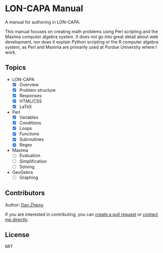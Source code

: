 # LON-CAPA Manual

A manual for authoring in LON-CAPA.

This manual focuses on creating math problems using Perl scripting and the Maxima computer algebra system. It does not go into great detail about web development, nor does it explain Python scripting or the R computer algebra system, as Perl and Maxima are primarily used at Purdue University where I work.

## Topics

- LON-CAPA
    - [x] Overview
    - [x] Problem structure
    - [x] Responses
    - [x] HTML/CSS
    - [x] LaTeX
- Perl
    - [x] Variables
    - [x] Conditions
    - [x] Loops
    - [x] Functions
    - [x] Subroutines
    - [x] Regex
- Maxima
    - [ ] Evaluation
    - [ ] Simplification
    - [ ] Solving
- GeoGebra
    - [ ] Graphing

## Contributors

Author: [Dan Zheng](http://danzheng.me/contact/).

If you are interested in contributing, you can [create a pull request](https://github.com/dan-zheng/loncapa-manual) or [contact me directly](mailto:zheng321@purdue.edu).

## License

MIT

